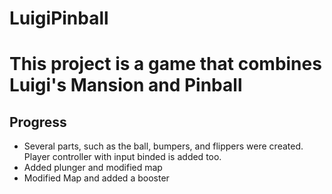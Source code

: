 # LuigiPinball
# This project is a game that combines Luigi's Mansion and Pinball

## Progress
* Several parts, such as the ball, bumpers, and flippers were created. Player controller with input binded is added too.
* Added plunger and modified map
* Modified Map and added a booster